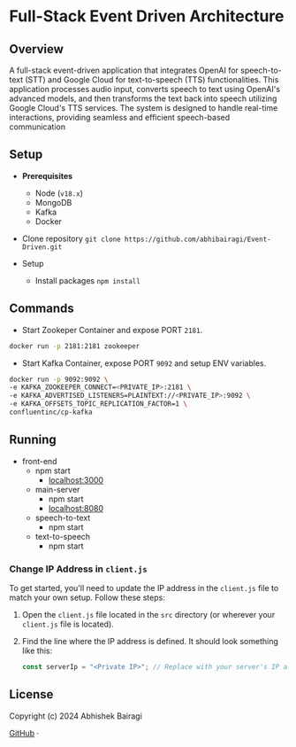 # Full-Stack Event Driven Architecture

## Overview

A full-stack event-driven application that integrates OpenAI for speech-to-text (STT) and Google Cloud for text-to-speech (TTS) functionalities. This application processes audio input, converts speech to text using OpenAI's advanced models, and then transforms the text back into speech utilizing Google Cloud's TTS services. The system is designed to handle real-time interactions, providing seamless and efficient speech-based communication

## Setup

- **Prerequisites**

  - Node (`v18.x`)
  - MongoDB
  - Kafka
  - Docker

- Clone repository `git clone https://github.com/abhibairagi/Event-Driven.git`
- Setup
  - Install packages `npm install`

## Commands

- Start Zookeper Container and expose PORT `2181`.

```bash
docker run -p 2181:2181 zookeeper
```

- Start Kafka Container, expose PORT `9092` and setup ENV variables.

```bash
docker run -p 9092:9092 \
-e KAFKA_ZOOKEEPER_CONNECT=<PRIVATE_IP>:2181 \
-e KAFKA_ADVERTISED_LISTENERS=PLAINTEXT://<PRIVATE_IP>:9092 \
-e KAFKA_OFFSETS_TOPIC_REPLICATION_FACTOR=1 \
confluentinc/cp-kafka
```

## Running

- front-end
  - npm start
    - [localhost:3000](http://localhost:3000)
  - main-server
    - npm start
    - [localhost:8080](http://localhost:8080)
  - speech-to-text
    - npm start
  - text-to-speech
    - npm start

### Change IP Address in `client.js`

To get started, you'll need to update the IP address in the `client.js` file to match your own setup. Follow these steps:

1. Open the `client.js` file located in the `src` directory (or wherever your `client.js` file is located).
2. Find the line where the IP address is defined. It should look something like this:

   ```javascript
   const serverIp = "<Private IP>"; // Replace with your server's IP address
   ```

## License

Copyright (c) 2024 Abhishek Bairagi

[GitHub](http://github.com/abhibairagi1) ·
